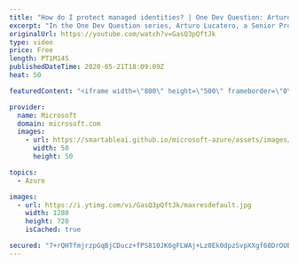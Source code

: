 ```yaml
---
title: "How do I protect managed identities? | One Dev Question: Arturo Lucatero"
excerpt: "In the One Dev Question series, Arturo Lucatero, a Senior Program Manager working on managed identities for Azure resources, explains how to protect managed identities.   Try Azure for free: https://aka.ms/TryAzure5"
originalUrl: https://youtube.com/watch?v=GasQ3pQftJk
type: video
price: Free
length: PT1M14S
publishedDateTime: 2020-05-21T18:09:09Z
heat: 50

featuredContent: "<iframe width=\"800\" height=\"500\" frameborder=\"0\" src=\"https://www.youtube.com/embed/GasQ3pQftJk\" allow=\"accelerometer; autoplay; encrypted-media; gyroscope; picture-in-picture\" allowfullscreen></iframe>"

provider:
  name: Microsoft
  domain: microsoft.com
  images:
    - url: https://smartableai.github.io/microsoft-azure/assets/images/organizations/microsoft.com-50x50.jpg
      width: 50
      height: 50

topics:
  - Azure

images:
  - url: https://i.ytimg.com/vi/GasQ3pQftJk/maxresdefault.jpg
    width: 1280
    height: 720
    isCached: true

secured: "7+rQHTfmjrzpGqBjCDucz+fPS810JK6gFLWAj+Lz0Ek0dpzSvpXXgf68DrOUEEyG7XYmbAdSlPsDSZZ62hOumidz2QXmbFij9I2eW72a5uH6C6fBfWEZe54uEr5lLr2ZxJGyvzIcP+dub0EzR/AcYukOCBLGyIRz3cIt1cw4DWPpgyqXCarzrpjN954UeRd1xpTY4tYp5Sd9nMDo+aFW07bIbdQoaDPCQpQ+Lw6ZC8MoihO7wSFXOthNimavi66y/cy1DlvK2+KW5wlEu9yIR56VrimYMPKwbhQGfKiuAzjGoP3qQLObiyItsKnXu0/GA/rTpKvorRGsvLeSg2vKaEb92sAL9+B+fL7IHafgiSVPe2kxEW8/a3xw60xbnVLosVDXI6PnWzgGJKkW/IkOjqUbUejfCIv2LjAWmVhEO0U=;KhjWK8wUJvmV9/tSCRu3IA=="
---
```


